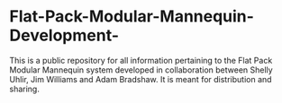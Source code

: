 # Flat-Pack-Modular-Mannequin-Development-
This is a public repository for all information pertaining to the Flat Pack Modular Mannequin system developed in collaboration between Shelly Uhlir, Jim Williams and Adam Bradshaw. It is meant for distribution and sharing. 
